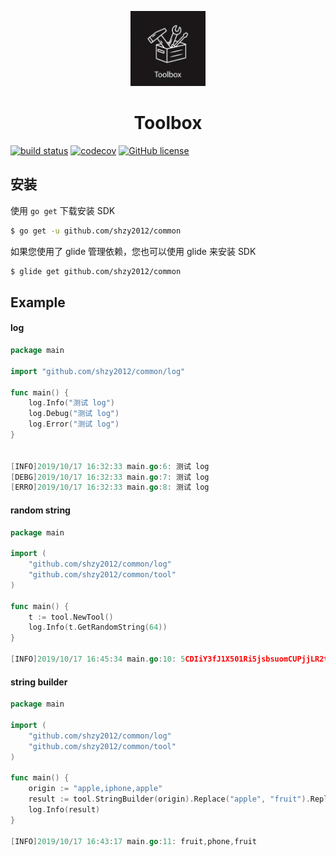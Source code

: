 

<p align="center">
	<img src="https://github.com/shzy2012/static/blob/master/toolbox.png?raw=true" width="120" height="120">
</p>

<h1 align="center">Toolbox</h1>

<p align="center">

[![build status][travis-image]][travis-url]   [![codecov][cov-image]][cov-url] [![GitHub license](https://img.shields.io/github/license/laiye-ai/wulai-openapi-sdk-golang?style=social)](https://travis-ci.org/shzy2012/common/blob/master/LICENSE)


[travis-image]: https://travis-ci.org/shzy2012/common.svg?branch=master

[travis-url]: https://travis-ci.org/shzy2012/common

[cov-image]: https://codecov.io/gh/shzy2012/common/branch/master/graph/badge.svg

[cov-url]: https://codecov.io/gh/shzy2012/common

</p>

## 安装
使用 `go get` 下载安装 SDK

```sh
$ go get -u github.com/shzy2012/common
```

如果您使用了 glide 管理依赖，您也可以使用 glide 来安装 SDK

```sh
$ glide get github.com/shzy2012/common
```

## Example

#### log
```go
package main

import "github.com/shzy2012/common/log"

func main() {
	log.Info("测试 log")
	log.Debug("测试 log")
	log.Error("测试 log")
}


[INFO]2019/10/17 16:32:33 main.go:6: 测试 log
[DEBG]2019/10/17 16:32:33 main.go:7: 测试 log
[ERRO]2019/10/17 16:32:33 main.go:8: 测试 log
````

#### random string
```go
package main

import (
	"github.com/shzy2012/common/log"
	"github.com/shzy2012/common/tool"
)

func main() {
	t := tool.NewTool()
	log.Info(t.GetRandomString(64))
}

[INFO]2019/10/17 16:45:34 main.go:10: 5CDIiY3fJ1X501Ri5jsbsuomCUPjjLR2tLXYzQ5p5N0kZRnRHqGhDWrC7Hnw7YMx
````

#### string builder
```go
package main

import (
	"github.com/shzy2012/common/log"
	"github.com/shzy2012/common/tool"
)

func main() {
	origin := "apple,iphone,apple"
	result := tool.StringBuilder(origin).Replace("apple", "fruit").Replace("iphone", "phone").Build()
	log.Info(result)
}

[INFO]2019/10/17 16:43:17 main.go:11: fruit,phone,fruit
```
